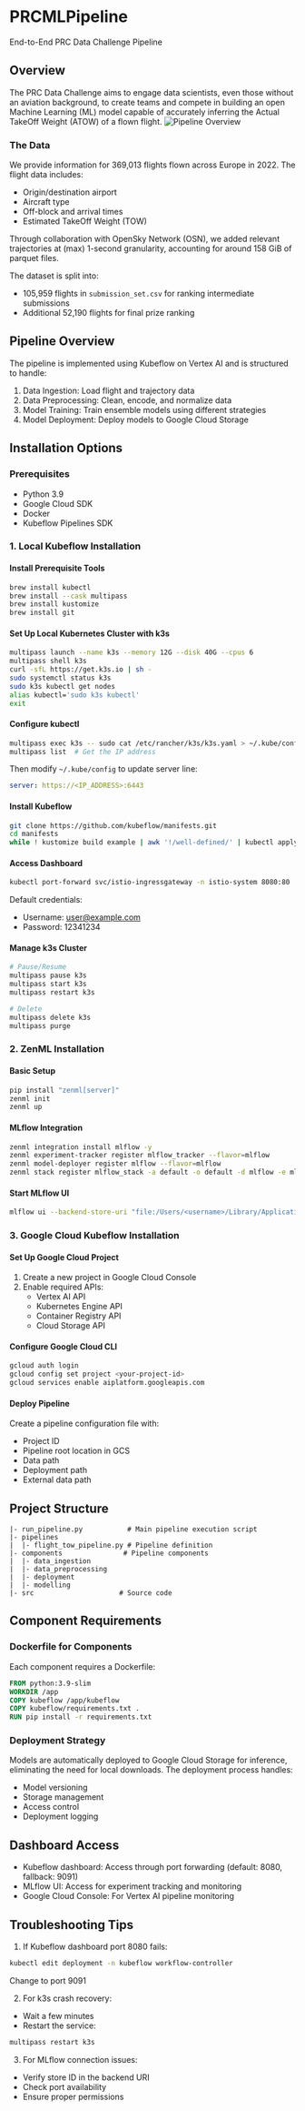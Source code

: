 # PRCMLPipeline

End-to-End PRC Data Challenge Pipeline

## Overview

The PRC Data Challenge aims to engage data scientists, even those without an aviation background, to create teams and compete in building an open Machine Learning (ML) model capable of accurately inferring the Actual TakeOff Weight (ATOW) of a flown flight.
![Pipeline Overview](/preview_imgs/pipeline_overview.png)

### The Data

We provide information for 369,013 flights flown across Europe in 2022. The flight data includes:
- Origin/destination airport
- Aircraft type
- Off-block and arrival times
- Estimated TakeOff Weight (TOW)

Through collaboration with OpenSky Network (OSN), we added relevant trajectories at (max) 1-second granularity, accounting for around 158 GiB of parquet files.

The dataset is split into:
- 105,959 flights in `submission_set.csv` for ranking intermediate submissions
- Additional 52,190 flights for final prize ranking

## Pipeline Overview

The pipeline is implemented using Kubeflow on Vertex AI and is structured to handle:
1. Data Ingestion: Load flight and trajectory data
2. Data Preprocessing: Clean, encode, and normalize data
3. Model Training: Train ensemble models using different strategies
4. Model Deployment: Deploy models to Google Cloud Storage

## Installation Options

### Prerequisites
- Python 3.9
- Google Cloud SDK
- Docker
- Kubeflow Pipelines SDK

### 1. Local Kubeflow Installation

#### Install Prerequisite Tools
```bash
brew install kubectl
brew install --cask multipass
brew install kustomize
brew install git
```

#### Set Up Local Kubernetes Cluster with k3s
```bash
multipass launch --name k3s --memory 12G --disk 40G --cpus 6
multipass shell k3s
curl -sfL https://get.k3s.io | sh -
sudo systemctl status k3s
sudo k3s kubectl get nodes
alias kubectl='sudo k3s kubectl'
exit
```

#### Configure kubectl
```bash
multipass exec k3s -- sudo cat /etc/rancher/k3s/k3s.yaml > ~/.kube/config
multipass list  # Get the IP address
```
Then modify `~/.kube/config` to update server line:
```yaml
server: https://<IP_ADDRESS>:6443
```

#### Install Kubeflow
```bash
git clone https://github.com/kubeflow/manifests.git
cd manifests
while ! kustomize build example | awk '!/well-defined/' | kubectl apply -f -; do echo "Retrying to apply resources"; sleep 10; done
```

#### Access Dashboard
```bash
kubectl port-forward svc/istio-ingressgateway -n istio-system 8080:80
```
Default credentials:
- Username: user@example.com
- Password: 12341234

#### Manage k3s Cluster
```bash
# Pause/Resume
multipass pause k3s
multipass start k3s
multipass restart k3s

# Delete
multipass delete k3s
multipass purge
```

### 2. ZenML Installation

#### Basic Setup
```bash
pip install "zenml[server]"
zenml init
zenml up
```

#### MLflow Integration
```bash
zenml integration install mlflow -y
zenml experiment-tracker register mlflow_tracker --flavor=mlflow
zenml model-deployer register mlflow --flavor=mlflow
zenml stack register mlflow_stack -a default -o default -d mlflow -e mlflow_tracker --set
```

#### Start MLflow UI
```bash
mlflow ui --backend-store-uri "file:/Users/<username>/Library/Application Support/zenml/local_stores/<store-id>/mlruns"
```

### 3. Google Cloud Kubeflow Installation

#### Set Up Google Cloud Project
1. Create a new project in Google Cloud Console
2. Enable required APIs:
   - Vertex AI API
   - Kubernetes Engine API
   - Container Registry API
   - Cloud Storage API

#### Configure Google Cloud CLI
```bash
gcloud auth login
gcloud config set project <your-project-id>
gcloud services enable aiplatform.googleapis.com
```

#### Deploy Pipeline
Create a pipeline configuration file with:
- Project ID
- Pipeline root location in GCS
- Data path
- Deployment path
- External data path

## Project Structure
```
|- run_pipeline.py           # Main pipeline execution script
|- pipelines
|  |- flight_tow_pipeline.py # Pipeline definition
|- components               # Pipeline components
|  |- data_ingestion
|  |- data_preprocessing
|  |- deployment
|  |- modelling
|- src                     # Source code
```

## Component Requirements

### Dockerfile for Components
Each component requires a Dockerfile:
```dockerfile
FROM python:3.9-slim
WORKDIR /app
COPY kubeflow /app/kubeflow
COPY kubeflow/requirements.txt .
RUN pip install -r requirements.txt
```

### Deployment Strategy

Models are automatically deployed to Google Cloud Storage for inference, eliminating the need for local downloads. The deployment process handles:
- Model versioning
- Storage management
- Access control
- Deployment logging

## Dashboard Access
- Kubeflow dashboard: Access through port forwarding (default: 8080, fallback: 9091)
- MLflow UI: Access for experiment tracking and monitoring
- Google Cloud Console: For Vertex AI pipeline monitoring

## Troubleshooting Tips

1. If Kubeflow dashboard port 8080 fails:
```bash
kubectl edit deployment -n kubeflow workflow-controller
```
Change to port 9091

2. For k3s crash recovery:
- Wait a few minutes
- Restart the service:
```bash
multipass restart k3s
```

3. For MLflow connection issues:
- Verify store ID in the backend URI
- Check port availability
- Ensure proper permissions
